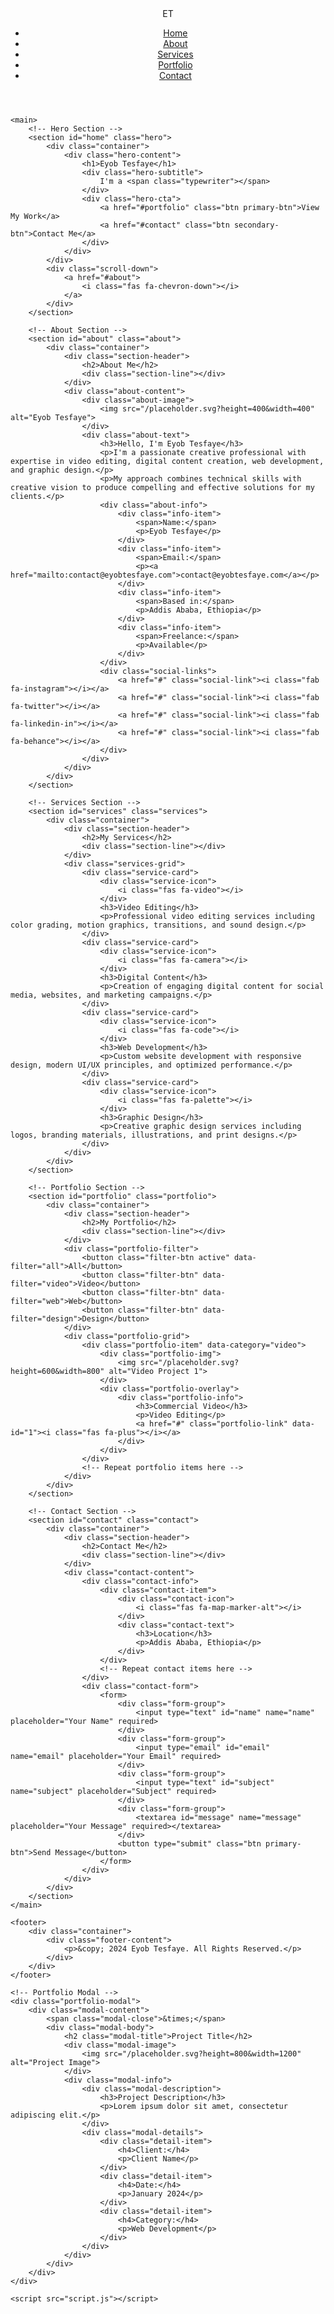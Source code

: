 <!DOCTYPE html>
<html lang="en">
<head>
    <meta charset="UTF-8">
    <meta name="viewport" content="width=device-width, initial-scale=1.0">
    <title>Eyob Tesfaye | Portfolio</title>
    <link rel="stylesheet" href="styles.css">
    <!-- Google Fonts -->
    <link rel="preconnect" href="https://fonts.googleapis.com">
    <link rel="preconnect" href="https://fonts.gstatic.com" crossorigin>
    <link href="https://fonts.googleapis.com/css2?family=Poppins:wght@300;400;500;600;700&family=Montserrat:wght@400;500;600;700&display=swap" rel="stylesheet">
    <!-- Font Awesome -->
    <link rel="stylesheet" href="https://cdnjs.cloudflare.com/ajax/libs/font-awesome/6.4.0/css/all.min.css">
</head>
<body class="light-mode">
    <header>
        <div class="container">
            <nav>
                <div class="logo">ET</div>
                <ul class="nav-links">
                    <li><a href="#home" class="nav-link active">Home</a></li>
                    <li><a href="#about" class="nav-link">About</a></li>
                    <li><a href="#services" class="nav-link">Services</a></li>
                    <li><a href="#portfolio" class="nav-link">Portfolio</a></li>
                    <li><a href="#contact" class="nav-link">Contact</a></li>
                </ul>
                <div class="theme-toggle">
                    <i class="fas fa-moon"></i>
                    <i class="fas fa-sun"></i>
                    <div class="toggle-ball"></div>
                </div>
                <div class="hamburger">
                    <span></span>
                    <span></span>
                    <span></span>
                </div>
            </nav>
        </div>
    </header>

    <main>
        <!-- Hero Section -->
        <section id="home" class="hero">
            <div class="container">
                <div class="hero-content">
                    <h1>Eyob Tesfaye</h1>
                    <div class="hero-subtitle">
                        I'm a <span class="typewriter"></span>
                    </div>
                    <div class="hero-cta">
                        <a href="#portfolio" class="btn primary-btn">View My Work</a>
                        <a href="#contact" class="btn secondary-btn">Contact Me</a>
                    </div>
                </div>
            </div>
            <div class="scroll-down">
                <a href="#about">
                    <i class="fas fa-chevron-down"></i>
                </a>
            </div>
        </section>

        <!-- About Section -->
        <section id="about" class="about">
            <div class="container">
                <div class="section-header">
                    <h2>About Me</h2>
                    <div class="section-line"></div>
                </div>
                <div class="about-content">
                    <div class="about-image">
                        <img src="/placeholder.svg?height=400&width=400" alt="Eyob Tesfaye">
                    </div>
                    <div class="about-text">
                        <h3>Hello, I'm Eyob Tesfaye</h3>
                        <p>I'm a passionate creative professional with expertise in video editing, digital content creation, web development, and graphic design.</p>
                        <p>My approach combines technical skills with creative vision to produce compelling and effective solutions for my clients.</p>
                        <div class="about-info">
                            <div class="info-item">
                                <span>Name:</span>
                                <p>Eyob Tesfaye</p>
                            </div>
                            <div class="info-item">
                                <span>Email:</span>
                                <p><a href="mailto:contact@eyobtesfaye.com">contact@eyobtesfaye.com</a></p>
                            </div>
                            <div class="info-item">
                                <span>Based in:</span>
                                <p>Addis Ababa, Ethiopia</p>
                            </div>
                            <div class="info-item">
                                <span>Freelance:</span>
                                <p>Available</p>
                            </div>
                        </div>
                        <div class="social-links">
                            <a href="#" class="social-link"><i class="fab fa-instagram"></i></a>
                            <a href="#" class="social-link"><i class="fab fa-twitter"></i></a>
                            <a href="#" class="social-link"><i class="fab fa-linkedin-in"></i></a>
                            <a href="#" class="social-link"><i class="fab fa-behance"></i></a>
                        </div>
                    </div>
                </div>
            </div>
        </section>

        <!-- Services Section -->
        <section id="services" class="services">
            <div class="container">
                <div class="section-header">
                    <h2>My Services</h2>
                    <div class="section-line"></div>
                </div>
                <div class="services-grid">
                    <div class="service-card">
                        <div class="service-icon">
                            <i class="fas fa-video"></i>
                        </div>
                        <h3>Video Editing</h3>
                        <p>Professional video editing services including color grading, motion graphics, transitions, and sound design.</p>
                    </div>
                    <div class="service-card">
                        <div class="service-icon">
                            <i class="fas fa-camera"></i>
                        </div>
                        <h3>Digital Content</h3>
                        <p>Creation of engaging digital content for social media, websites, and marketing campaigns.</p>
                    </div>
                    <div class="service-card">
                        <div class="service-icon">
                            <i class="fas fa-code"></i>
                        </div>
                        <h3>Web Development</h3>
                        <p>Custom website development with responsive design, modern UI/UX principles, and optimized performance.</p>
                    </div>
                    <div class="service-card">
                        <div class="service-icon">
                            <i class="fas fa-palette"></i>
                        </div>
                        <h3>Graphic Design</h3>
                        <p>Creative graphic design services including logos, branding materials, illustrations, and print designs.</p>
                    </div>
                </div>
            </div>
        </section>

        <!-- Portfolio Section -->
        <section id="portfolio" class="portfolio">
            <div class="container">
                <div class="section-header">
                    <h2>My Portfolio</h2>
                    <div class="section-line"></div>
                </div>
                <div class="portfolio-filter">
                    <button class="filter-btn active" data-filter="all">All</button>
                    <button class="filter-btn" data-filter="video">Video</button>
                    <button class="filter-btn" data-filter="web">Web</button>
                    <button class="filter-btn" data-filter="design">Design</button>
                </div>
                <div class="portfolio-grid">
                    <div class="portfolio-item" data-category="video">
                        <div class="portfolio-img">
                            <img src="/placeholder.svg?height=600&width=800" alt="Video Project 1">
                        </div>
                        <div class="portfolio-overlay">
                            <div class="portfolio-info">
                                <h3>Commercial Video</h3>
                                <p>Video Editing</p>
                                <a href="#" class="portfolio-link" data-id="1"><i class="fas fa-plus"></i></a>
                            </div>
                        </div>
                    </div>
                    <!-- Repeat portfolio items here -->
                </div>
            </div>
        </section>

        <!-- Contact Section -->
        <section id="contact" class="contact">
            <div class="container">
                <div class="section-header">
                    <h2>Contact Me</h2>
                    <div class="section-line"></div>
                </div>
                <div class="contact-content">
                    <div class="contact-info">
                        <div class="contact-item">
                            <div class="contact-icon">
                                <i class="fas fa-map-marker-alt"></i>
                            </div>
                            <div class="contact-text">
                                <h3>Location</h3>
                                <p>Addis Ababa, Ethiopia</p>
                            </div>
                        </div>
                        <!-- Repeat contact items here -->
                    </div>
                    <div class="contact-form">
                        <form>
                            <div class="form-group">
                                <input type="text" id="name" name="name" placeholder="Your Name" required>
                            </div>
                            <div class="form-group">
                                <input type="email" id="email" name="email" placeholder="Your Email" required>
                            </div>
                            <div class="form-group">
                                <input type="text" id="subject" name="subject" placeholder="Subject" required>
                            </div>
                            <div class="form-group">
                                <textarea id="message" name="message" placeholder="Your Message" required></textarea>
                            </div>
                            <button type="submit" class="btn primary-btn">Send Message</button>
                        </form>
                    </div>
                </div>
            </div>
        </section>
    </main>

    <footer>
        <div class="container">
            <div class="footer-content">
                <p>&copy; 2024 Eyob Tesfaye. All Rights Reserved.</p>
            </div>
        </div>
    </footer>

    <!-- Portfolio Modal -->
    <div class="portfolio-modal">
        <div class="modal-content">
            <span class="modal-close">&times;</span>
            <div class="modal-body">
                <h2 class="modal-title">Project Title</h2>
                <div class="modal-image">
                    <img src="/placeholder.svg?height=800&width=1200" alt="Project Image">
                </div>
                <div class="modal-info">
                    <div class="modal-description">
                        <h3>Project Description</h3>
                        <p>Lorem ipsum dolor sit amet, consectetur adipiscing elit.</p>
                    </div>
                    <div class="modal-details">
                        <div class="detail-item">
                            <h4>Client:</h4>
                            <p>Client Name</p>
                        </div>
                        <div class="detail-item">
                            <h4>Date:</h4>
                            <p>January 2024</p>
                        </div>
                        <div class="detail-item">
                            <h4>Category:</h4>
                            <p>Web Development</p>
                        </div>
                    </div>
                </div>
            </div>
        </div>
    </div>

    <script src="script.js"></script>
</body>
</html>
